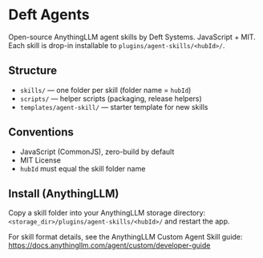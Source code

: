# Deft Agents

Open-source AnythingLLM agent skills by Deft Systems. JavaScript + MIT. Each skill is drop-in
installable to `plugins/agent-skills/<hubId>/`.

## Structure
- `skills/` — one folder per skill (folder name = `hubId`)
- `scripts/` — helper scripts (packaging, release helpers)
- `templates/agent-skill/` — starter template for new skills

## Conventions
- JavaScript (CommonJS), zero-build by default
- MIT License
- `hubId` must equal the skill folder name

## Install (AnythingLLM)
Copy a skill folder into your AnythingLLM storage directory:
`<storage_dir>/plugins/agent-skills/<hubId>/` and restart the app.

For skill format details, see the AnythingLLM Custom Agent Skill guide:
https://docs.anythingllm.com/agent/custom/developer-guide
